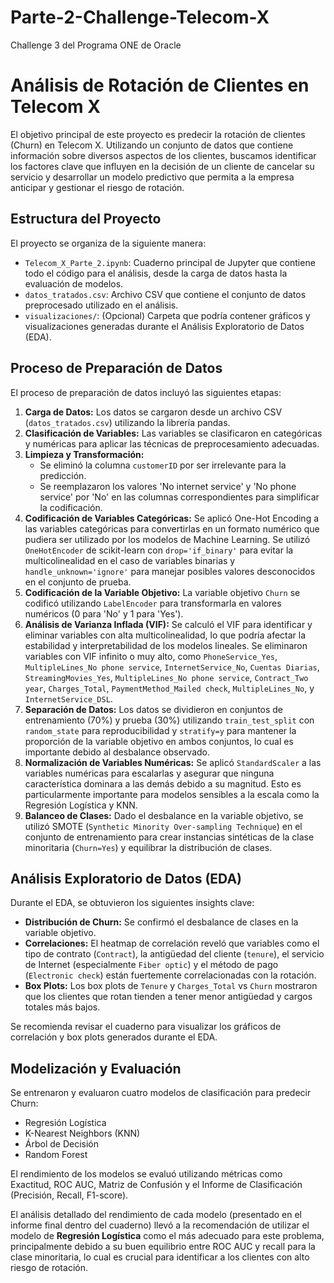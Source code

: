 # Parte-2-Challenge-Telecom-X
Challenge 3 del Programa ONE de Oracle


# Análisis de Rotación de Clientes en Telecom X

El objetivo principal de este proyecto es predecir la rotación de clientes (Churn) en Telecom X. Utilizando un conjunto de datos que contiene información sobre diversos aspectos de los clientes, buscamos identificar los factores clave que influyen en la decisión de un cliente de cancelar su servicio y desarrollar un modelo predictivo que permita a la empresa anticipar y gestionar el riesgo de rotación.

## Estructura del Proyecto

El proyecto se organiza de la siguiente manera:

*   `Telecom_X_Parte_2.ipynb`: Cuaderno principal de Jupyter que contiene todo el código para el análisis, desde la carga de datos hasta la evaluación de modelos.
*   `datos_tratados.csv`: Archivo CSV que contiene el conjunto de datos preprocesado utilizado en el análisis.
*   `visualizaciones/`: (Opcional) Carpeta que podría contener gráficos y visualizaciones generadas durante el Análisis Exploratorio de Datos (EDA).

## Proceso de Preparación de Datos

El proceso de preparación de datos incluyó las siguientes etapas:

1.  **Carga de Datos:** Los datos se cargaron desde un archivo CSV (`datos_tratados.csv`) utilizando la librería pandas.
2.  **Clasificación de Variables:** Las variables se clasificaron en categóricas y numéricas para aplicar las técnicas de preprocesamiento adecuadas.
3.  **Limpieza y Transformación:**
    *   Se eliminó la columna `customerID` por ser irrelevante para la predicción.
    *   Se reemplazaron los valores 'No internet service' y 'No phone service' por 'No' en las columnas correspondientes para simplificar la codificación.
4.  **Codificación de Variables Categóricas:** Se aplicó One-Hot Encoding a las variables categóricas para convertirlas en un formato numérico que pudiera ser utilizado por los modelos de Machine Learning. Se utilizó `OneHotEncoder` de scikit-learn con `drop='if_binary'` para evitar la multicolinealidad en el caso de variables binarias y `handle_unknown='ignore'` para manejar posibles valores desconocidos en el conjunto de prueba.
5.  **Codificación de la Variable Objetivo:** La variable objetivo `Churn` se codificó utilizando `LabelEncoder` para transformarla en valores numéricos (0 para 'No' y 1 para 'Yes').
6.  **Análisis de Varianza Inflada (VIF):** Se calculó el VIF para identificar y eliminar variables con alta multicolinealidad, lo que podría afectar la estabilidad y interpretabilidad de los modelos lineales. Se eliminaron variables con VIF infinito o muy alto, como `PhoneService_Yes`, `MultipleLines_No phone service`, `InternetService_No`, `Cuentas Diarias`, `StreamingMovies_Yes`, `MultipleLines_No phone service`, `Contract_Two year`, `Charges_Total`, `PaymentMethod_Mailed check`, `MultipleLines_No`, y `InternetService_DSL`.
7.  **Separación de Datos:** Los datos se dividieron en conjuntos de entrenamiento (70%) y prueba (30%) utilizando `train_test_split` con `random_state` para reproducibilidad y `stratify=y` para mantener la proporción de la variable objetivo en ambos conjuntos, lo cual es importante debido al desbalance observado.
8.  **Normalización de Variables Numéricas:** Se aplicó `StandardScaler` a las variables numéricas para escalarlas y asegurar que ninguna característica dominara a las demás debido a su magnitud. Esto es particularmente importante para modelos sensibles a la escala como la Regresión Logística y KNN.
9.  **Balanceo de Clases:** Dado el desbalance en la variable objetivo, se utilizó SMOTE (`Synthetic Minority Over-sampling Technique`) en el conjunto de entrenamiento para crear instancias sintéticas de la clase minoritaria (`Churn=Yes`) y equilibrar la distribución de clases.

## Análisis Exploratorio de Datos (EDA)

Durante el EDA, se obtuvieron los siguientes insights clave:

*   **Distribución de Churn:** Se confirmó el desbalance de clases en la variable objetivo.
*   **Correlaciones:** El heatmap de correlación reveló que variables como el tipo de contrato (`Contract`), la antigüedad del cliente (`tenure`), el servicio de Internet (especialmente `Fiber optic`) y el método de pago (`Electronic check`) están fuertemente correlacionadas con la rotación.
*   **Box Plots:** Los box plots de `Tenure` y `Charges_Total` vs `Churn` mostraron que los clientes que rotan tienden a tener menor antigüedad y cargos totales más bajos.

Se recomienda revisar el cuaderno para visualizar los gráficos de correlación y box plots generados durante el EDA.

## Modelización y Evaluación

Se entrenaron y evaluaron cuatro modelos de clasificación para predecir Churn:

*   Regresión Logística
*   K-Nearest Neighbors (KNN)
*   Árbol de Decisión
*   Random Forest

El rendimiento de los modelos se evaluó utilizando métricas como Exactitud, ROC AUC, Matriz de Confusión y el Informe de Clasificación (Precisión, Recall, F1-score).

El análisis detallado del rendimiento de cada modelo (presentado en el informe final dentro del cuaderno) llevó a la recomendación de utilizar el modelo de **Regresión Logística** como el más adecuado para este problema, principalmente debido a su buen equilibrio entre ROC AUC y recall para la clase minoritaria, lo cual es crucial para identificar a los clientes con alto riesgo de rotación.
